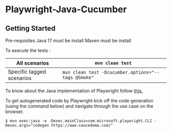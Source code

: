 # Playwright-Java-Cucumber

## Getting Started
Pre-requisites 
Java 17 must be install 
Maven must be install



To execute the tests :

All scenarios| `mvn clean test` 
----|----
Specific tagged scenarios| `mvn clean test -Dcucumber.options="--tags @Smoke"`


To know about the Java implementation of Playwright follow [this.](https://playwright.dev/java/)

To get autogenerated code by Playwright kick off the code generation (using the command below) and navigate through the use case on the browser.

`$ mvn exec:java -e -Dexec.mainClass=com.microsoft.playwright.CLI -Dexec.args="codegen https://www.saucedemo.com/"`
